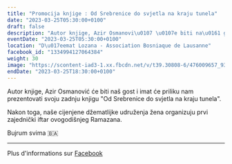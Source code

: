 ```yaml
---
title: "Promocija knjige : Od Srebrenice do svjetla na kraju tunela"
date: "2023-03-25T05:30:00+0100"
draft: false
description: "Autor knjige, Azir Osmanovi\u0107 \u0107e biti na\u0161 gost i imat \u0107e priliku nam prezentovati svoju zadnju knjigu \"Od Srebrenice do svjetla na kraju tunela\".\n\nNakon toga, na\u0161e cijenjene d\u017eematlijke udru\u017eenja \u017eena organizuju prvi zajedni\u010dki iftar ovogodi\u0161njeg Ramazana.\n\nBujrum svima \ud83c\udde7\ud83c\udde6"
eventDate: "2023-03-25T05:30:00+0100"
location: "D\u017eemat Lozana - Association Bosniaque de Lausanne"
facebook_id: "1334994127064384"
weight: 30
image: "https://scontent-iad3-1.xx.fbcdn.net/v/t39.30808-6/476009657_935496042044329_8178626072168630847_n.jpg?_nc_cat=101&ccb=1-7&_nc_sid=9e60e4&_nc_ohc=SvpgAU-0zc4Q7kNvwEEf61q&_nc_oc=Adkraw4GmMpaufXD9as4d13huvn4A8VTYqn8tZMLLmoRJsHDnUS_RMMXaATQXW6NkJg&_nc_zt=23&_nc_ht=scontent-iad3-1.xx&edm=ABTKTjYEAAAA&_nc_gid=WyewJa_162RaIPZ7YRU26Q&oh=00_AfG7PSw9A82rWm9VbQlSA5QiYBHMWztsQxmd46H94V-glw&oe=680F3F5C"
endDate: "2023-03-25T18:30:00+0100"
---
```


Autor knjige, Azir Osmanović će biti naš gost i imat će priliku nam prezentovati svoju zadnju knjigu "Od Srebrenice do svjetla na kraju tunela".

Nakon toga, naše cijenjene džematlijke udruženja žena organizuju prvi zajednički iftar ovogodišnjeg Ramazana.

Bujrum svima 🇧🇦

---

Plus d'informations sur [Facebook](https://facebook.com/events/1334994127064384)